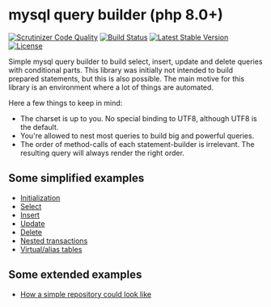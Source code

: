 mysql query builder (php 8.0+)
==============================

[![Scrutinizer Code Quality](https://scrutinizer-ci.com/g/rkrx/php-mysql-query-builder/badges/quality-score.png?b=master)](https://scrutinizer-ci.com/g/rkrx/php-mysql-query-builder/?branch=master)
[![Build Status](https://app.travis-ci.com/rkrx/php-mysql-query-builder.svg?branch=master)](https://app.travis-ci.com/rkrx/php-mysql-query-builder)
[![Latest Stable Version](https://poser.pugx.org/rkr/php-mysql-query-builder/v/stable)](https://packagist.org/packages/rkr/php-mysql-query-builder)
[![License](https://poser.pugx.org/rkr/php-mysql-query-builder/license)](https://packagist.org/packages/rkr/php-mysql-query-builder)

Simple mysql query builder to build select, insert, update and delete queries with conditional parts.
This library was initially not intended to build prepared statements, but this is also possible.
The main motive for this library is an environment where a lot of things are automated.

Here a few things to keep in mind:

* The charset is up to you. No special binding to UTF8, although UTF8 is the default.
* You're allowed to nest most queries to build big and powerful queries.
* The order of method-calls of each statement-builder is irrelevant. The resulting query will always render the right order.

## Some simplified examples

* [Initialization](doc/initialization.md)
* [Select](doc/select.md)
* [Insert](doc/insert.md)
* [Update](doc/update.md)
* [Delete](doc/delete.md)
* [Nested transactions](doc/nested-transactions.md)
* [Virtual/alias tables](doc/virtual-tables.md)

## Some extended examples

* [How a simple repository could look like](doc/simple-repository.md)
